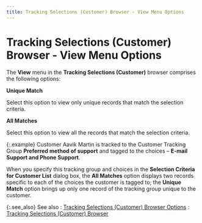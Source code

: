 ```yaml
---
title: Tracking Selections (Customer) Browser - View Menu Options
---
```


# Tracking Selections (Customer) Browser - View Menu Options


The **View** menu in the **Tracking 
 Selections (Customer)** browser comprises the following options:


**Unique Match**


Select this option to view only unique records that match the selection  criteria.


**All Matches**


Select this option to view all the records that match the selection  criteria.


{:.example}
Customer Aavik Martin is tracked to the Customer  Tracking Group **Preferred method of support**  and tagged to the choices – **E-mail Support 
 and Phone Support**.


When you specify this tracking group and choices  in the **Selection Criteria for Customer 
 List** dialog box, the **All Matches**  option displays two records specific to each of the choices the customer  is tagged to; the **Unique Match**  option brings up only one record of the tracking group unique to the customer.


{:.see_also}
See also
: [Tracking  Selections (Customer) Browser Options]({{site.ct_baseurl}}/misc/tracking_customer_selections_browser_options.html)
: [Tracking  Selections (Customer) Browser]({{site.ct_baseurl}}/customer-tracking/the_tracking_customer_selections_browser.html)
